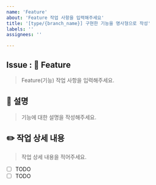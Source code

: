 ```yaml
---
name: 'Feature'
about: 'Feature 작업 사항을 입력해주세요'
title: '[type/{branch_name}] 구현한 기능을 명사형으로 작성'
labels: ''
assignees: ''

---
```


## Issue : 🚀 Feature
> Feature(기능) 작업 사항을 입력해주세요.

## 📝 설명
> 기능에 대한 설명을 작성해주세요.

## ✏️ 작업 상세 내용
> 작업 상세 내용을 적어주세요.
- [ ] TODO
- [ ] TODO
